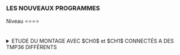 ### LES NOUVEAUX PROGRAMMES
Niveau ⭐⭐⭐⭐
<br><br>

<details>
   <summary>ETUDE DU MONTAGE AVEC $CH0$ et  $CH1$ CONNECTÉS A DES TMP36 DIFFÉRENTS</summary><br>

><details>
>  <summary><b>But de ce montage.</b></summary><br>
>
>- Ce montage permet d'observer le comportement du **MCP3002** en mode $différentiel$ et $asymétrique$.<br><br>
>   - A température constantes quelles mesures obtient on pour chaque TMP36?<br><br>
>   - A température variable quelles sont les constantes de temps obtenues?
></details>
>
><details>
>  <summary><b>Cas à température constante.</b></summary><br>
>   - A développer.
></details>   
>
><details>
>   <summary><b>Cas à température Variable.</b></summary><br>
>
>><details>
>>   <summary><b>Principe.</b></summary><br>
>>
>>-   Nous allons reprendre exactement ce qui a été fait dans le T.P de niveau ⭐⭐⭐ dans le cas de la température variable.<br>
>>    La différence tient au fait que chaque mesure sera réalisée "***simultanément***" en mode $Asymétrique$ et $Différentiel$.<br>
>>    Ainsi dans le T.P de niveau ⭐⭐⭐⭐ :<br>
>>
>>     -   Nous prendrons le TMP36 du canal $0$ comme référence de température (quasi constante).<br>
>>     -   Nous ferons évoluer uniquement la température du TMP36 du canal $1$.<br><br>
>>
>>-   A partir des mesures :<br>
>>
>>     -   Nous modéliserons le comportement du TMP36.<br>
>>     -   Nous déterminerons le temps de réponse thermique du TMP36.<br>
>>     -   Nous vérifierons s'il y a divergence entre le mode $asymétrique$ et le mode $différentiel$.<br><br>
>>
>>-  Les mesures se déroulerons de la façon suivante :<br>
>>
>>    -   Phase $1$ : ***montée en température*** : <br>
>>       -1    On laisse les deux $TMP36$ se stabiliser en température.<br>
>>       -2    On lance le programme de mesure.<br>
>>       -3    On chauffe avec les doigts le $TMP36$ connecté sur le canal ***CH1***.<br>
>>       -4    Au bout de 15 secondes le programme affiche un message indiquant que l'on passe en mode refroidissement.<br>
>>
>>    -   Phase $2$ : ***refroidissement*** : <br>
>>       -5 On relache le $TMP36$$<br>
>>       -6 Au bout de 70 secondes le programme affiche un message de fin de mesures.<br>
>>
>>    -   Phase $3$ : ***enregistrement des résultats*** : <br>
>>       -7 Les mesures de la phase 1 sont copiées dans **mesure_rise.txt** du répertoire courant.<br>
>>       -8 Les mesures de la phase 2 sont copiées dans **mesure_cooling.txt** du répertoire courant.<br> 
>></details>   
>>
>><details>
>>   <summary><b>Mise en oeuvre.</b></summary><br>
>>
>>><details>
>>>   <summary><b>Précautions au moment de l'obtention des mesures.</b></summary><br>
>>>  L'expérience, et la mise au point ont montré que :<br>
>>>
>>>- Lors de la phase de montée en température il faudra absolument éviter de toucher le TMP36 de référence.<br>
>>>
>>>- Il faut faire le maximum de mesure dans le temps imparti, et réduire au maximum le temps de digitalisation.<br>
>>>     - Le temps choisi entre deux mesures est de $50$ $ms$.<br>
>>>     - La fréquence d'horloge ***SPI*** choisie est de $4$ $KHz$.<br>
>>>
>>>- Le code n'étant pas compilé, celui-ci doit être le plus efficace possible.<br>
>>>     - Code minimaliste.<br>
>>>     - Pas d'affichage des résultats à l'écran au fils des mesures.<br>
>>>     - Pas d'enregistrement des résultats de mesures dans un fichier au fils des mesures. <br>
>>></details>
>>>
>>><details>
>>>   <summary><b>Quelles sont les mesures?</b></summary><br>
>>>
>>>- Du fait que la mesure de température est calculée à partir de la digitalisation fournie par le MCP3002,<br>
>>>  il n'est pas nécessaire de mémoriser les températures ( float ) mais uniquement le code de digitalisation ( octet )<br><br>
>>>  <b><ins>Remarque : </ins></b>Dans ce qui suit, le préfix $Dig$ signifie $Digitalisation$)<br>
>>>
>>>     - Le code doit mémoriser la référence temporelle associée issue de l'horloge système. <br>
>>>     - Le code doit mémoriser les valeurs $Dig_{0}$ et $Dig_{1}$ obtenues respectivement sur ***CH0*** et ***CH1*** du **MCP3002**.<br>
>>>     - Le code doit mémoriser les valeurs $Dig_{Diff0}$ obtenue respectivement sur ***CH+*** et ***CH-*** du **MCP3002**.<br>
>>>     - Le code doit mémoriser les valeurs $Dig_{Diff1}$ obtenue respectivement sur ***CH-*** et ***CH+*** du **MCP3002**.<br>
>>>
>>>- Chaque mesure correspondra à 4 numérisations faites dans l'ordre suivant :<br>
>>>    - digitalisation asymétrique sur $CH1$<br> 
>>>    - digitalisation différentielle sur $CH0+$.<br>
>>>    - digitalisation différentielle sur $CH1+$.<br>
>>>    - digitalisation asymétrique sur $CH0$<br>
>>></details>
>>>
>>><details>
>>>   <summary><b>Quelles sont les champs des fichiers de sortie?</b></summary><br>
>>>
>>>- Tous les champs seront séparés par une virgule : $,$<br>
>>>
>>>-  Sachant que les données seront traitées dans un tableur (Excel), nous aurons besoins de colonnes affectées aux calculs.<br>
>>>   Nous allons préformater le fichier de telle sorte que pour chaque mesure nous ayons des champs de type ***Data*** et des champs de type ***Calcul*** :<br><br> 
>>>
>>>    | Rang | Type | Libellé | Description |
>>>    |---|---|---|---|
>>>    | 1 | Data | ***time*** | Référence temporelle de la mesure.<br>Entre chaque mesure s'écoulera un délais de 50 ms environ |
>>>    | 2 | Calcul | ***time_D*** | Les premières mesures dépendent de la réactivité de l'opérateur.<br>Après élimination des ces premières mesures il faut recalculer les références temporelles.<br>$$time\\_D = time - Decalage$$
>>>    | 3 | Data | ***Dig_0*** | Digitalisation $Dig_{0}$ du canal $0$ en mode asymétrique. |
>>>    | 4 | Data | ***Dig_1*** | Digitalisation $Dig_{1}$ du canal $1$ en mode asymétrique. |
>>>    | 5 | Calcul | ***Delta*** | $$Delta = Dig_{1} - Dig_{0}$$ |
>>>    | 6 | Calcul | ***Model_Asym*** | Calcul de modélisation en mode asymétrique.<br>$$Model\\_Asym = F(\frac{time\\_D}{\tau})$$|
>>>    | 7 | Calcul | ***Ecart*** | Calcul des moindres carrés en mode asymétrique.<br>$$Ecart = (Delta - Model\\_Asym)^2$$ | 
>>>    | 8 | Data | ***Dig_Diff0*** | Digitalisation $Dig_{Diff0}$ du canal $CH0+$ en mode différentiel.<br>Normalement toujours égal à $0$ |
>>>    | 9 | Data | ***Dig_Diff1*** | Digitalisation $Dig_{Diff1}$ du canal $CH1+$ en mode différentiel. | 
>>>    | 10 | Calcul | ***Model_Diff*** | Calcul de modélisation en mode différentiel..<br>$$Model\\_Diff = G(\frac{time\\_D}{\tau})$$ |
>>>    | 11 | Calcul | ***Ecart*** | Calcul des moindres carrés en mode différentiel.<br>$$Ecart = (Dig\\_Diff1 - Model\\_Diff)^2$$ | 
>>></details>
>>>
>>><details>
>>>   <summary><b>Prétraitement des données avant l'interprétation des mesures.</b></summary><br>
>>>
>>>- Sachant que la digitalisation est à $\pm1$ bit il faudra ***normaliser/corriger*** les champs $Dig_{0}$ et $Dig_{1}$:<br><br>
>>>    - Si pour $t_{I} \in [t_{0},t_{FINAL}]$ $Dig_{0}(t_{I}) = M$  mais que $\exists$ quelques $t_{Q} \subset [t_{0},t_{FINAL}]$ tel que  $Dig_{0}(t_{Q}) = M\pm1$<br>
>>>          alors il faut corriger $Dig_{0}(t_{Q}) = M$.<br><br>
>>>     - Si pour $t_{I} \in [t_{a},t_{b}]$ $Dig_{1}(t_{I}) = N$  mais que $\exists$ quelques $t_{P} \subset [t_{a},t_{b}]$ tel que  $Dig_{1}(t_{P}) = N\pm1$<br>
>>>       alors il faut corriger $Dig_{1}(t_{P}) = N$.<br>
>>></details>
>>>
>>><details>
>>>   <summary><b>Modélisation thermique constructeur du TMP36.</b></summary><br>
>>>
>>>- Dans la documention constructeur du TMP36, au paragraphe ***THERMAL ENVIRONMENT EFFECTS*** (page 9) se trouve la modélisation thermique de ce composant.<br>
>>>  Il y est précisé également la définition du temps de réponse thermique :<br>
>>>
>>>````
>>>The thermal capacity of CC varies with the measurement medium because
>>>   it includes anything in direct contact with the package.
>>>In all practical cases, the thermal capacity of CC is the limiting factor
>>>   in the thermal response time of the sensor and can be represented 
>>>   by a single-pole RC time constant response.
>>>The thermal time constant of a temperature sensor is defined as the time required
>>>   for the sensor to reach 63.2% of the final value for a step change in the temperature.
>>>````
>>>
>>>````   
>>>La capacité thermique du CC varie en fonction du milieu physique où à lieu la mesure car
>>>   cela inclut tout ce qui est en contact direct avec le boitier.
>>>Dans tous les cas pratiques, la capacité thermique du CC est le facteur qui limite
>>>   le temps de réponse thermique du capteur. Ce phénomène peut être modélisé
>>>   par une équation différentielle à un pôle de type RC où RC est la constante de temps.
>>>La constante de temps thermique d'un capteur de température est définie comme le temps 
>>>   nécessaire au capteur pour atteindre 63,2 % de la valeur finale pour un
>>>   changement en échelon de la température.
>>>````
>>>
>>>
>>></details>   
>>>
>>><details>
>>>   <summary><b>Modélisation thermique adoptée.</b></summary><br>
>>>   
>>>- Pour la partie montée en température nous utiliserons le modèle :<br><br>
>>>  $N(t)=N_{Max}*(1-\exp(-\frac{t}{\tau}))$<br>
>>>
>>>  |Paramètre|Signification|
>>>  |---|---|
>>>  | $N(t)$ | Valeur digitale au temps $t$ avec $t \in [0, t_{Final}]$ |
>>>  | $N_{Max}$ | Valeur digitale maximal atteinte|   
>>>  | $\tau$ | temps de réponse thermique de montée en température recherché|
>>>  <br>
>>>   
>>>- Pour la partie de refroidissement nous utiliserons le modèle :<br><br>
>>>  $N(t)=N_{Max}*(-\exp(-\frac{t}{\tau}))$<br>
>>>
>>>  |Paramètre|Signification|
>>>  |---|---|
>>>  | $N_{t}$ | Valeur digitale au temps $t$ avec $t \in [0, t_{Final}]$ |   
>>>  |$N_{Max}$ | Valeur digitale maximal avant refroidissement|
>>>  |$\tau$ | temp de réponse thermique de refroidissement recherché|
>>></details>   
>>>
>>><details>
>>>   <summary><b>Exemple du contenu des fichiers de résultats.</b></summary><br>
>>>
>>>````
>>>==> mesure_rise.txt <==
>>>time,Dig_0,Dig_1,Delta,Dig_Diff0,Dig_Diff1
>>>0.00001,  224,  225,    1,    0,    0
>>>0.05396,  224,  225,    1,    0,    0
>>>0.10732,  224,  225,    1,    0,    0
>>>0.16067,  224,  224,    0,    0,    0
>>>0.21405,  224,  225,    1,    0,    0
>>> ........
>>>14.81087,  224,  251,   27,    0,   26
>>>14.86423,  224,  252,   28,    0,   26
>>>14.91757,  224,  252,   28,    0,   26
>>>14.97091,  224,  251,   27,    0,   26
>>>15.02426,  224,  252,   28,    0,   26
>>>
>>>==> mesure_cooling.txt <==
>>>time,Dig_0,Dig_1,Delta,Dig_Diff0,Dig_Diff1
>>>0.00001,  224,  249,   25,    0,   23
>>>0.05346,  224,  248,   24,    0,   24
>>>0.10702,  224,  249,   25,    0,   23
>>>0.16045,  224,  249,   25,    0,   23
>>>0.21248,  224,  248,   24,    0,   23
>>>  .........
>>>69.80008,  224,  227,    3,    0,    1
>>>69.85342,  224,  227,    3,    0,    2
>>>69.90678,  224,  227,    3,    0,    2
>>>69.96041,  224,  227,    3,    0,    1
>>>70.01459,  224,  227,    3,    0,    2
>>>````   
>>></details>
>> 
>></details>  
>>
>><details>
>>   <summary><b>Le code.</b></summary><br>
>>
>>````python
>>import spidev
>>import time
>>import io
>>
>>#Constants & parameters
>>CE0       = 0  #  CE0  of  RPiB3+ is connected on  CS of MCP3002
>>SPI_BUS_0 = 0  #  system device either /dev/spidev0.0  or  /dev/spidev0.1
>>
>>SPEED_STANDAR = 4000     # Hz
>>SPEED_FAST    = 4000     # Hz
>>REQUEST_CH0 = [ 0x60, 0x00 ] # query to obtain the digitalization voltage on CH0
>>REQUEST_CH1 = [ 0x70, 0x00 ] # query to obtain the digitalization voltage on CH1
>>REQUEST_DIFF_CH0 = [ 0x48, 0x00 ] # query to obtain the digitalization voltage on CH0 - CH1
>>REQUEST_DIFF_CH1 = [ 0x58, 0x00 ] # query to obtain the digitalization voltage diff  CH1 - CH0
>>
>>RESOLUTION    =  10             # bits
>>NB_OF_SAMPLES = 2**RESOLUTION
>>
>>TIME_PHASE_RISING  = 15.0       # second
>>TIME_PHASE_COOLING = 70.0       # second
>>WAITING_TIME       = 0.03416    # second to obtain 50  ms beetwen 2 maesures
>>TITLE              = "time,Dig_0,Dig_1,Delta,Dig_Diff0,Dig_Diff1\n"
>>NAME_FILE_RISE     = "./mesures_rise.txt" 
>>NAME_FILE_COOLING  = "./mesures_cooling.txt"
>>
>># Create instance
>>spi = spidev.SpiDev()
>>
>># Open /dev/spidev0.0  with   CE0 -> CS of MCP3002
>>spi.open( SPI_BUS_0, CE0 )
>>
>># Return the digitalized differential value from chanels of MCP3002 
>>def get_digitalValue( request, speed ):
>>  demande = request[:]
>>  reponse =  spi.xfer2( demande , speed)
>>  return (reponse[0] <<8 | reponse[1])
>>
>>
>>#---------------------
>># MAIN MAIN MAIN MAIN
>>#---------------------
>>
>>print(f"\n START TEMPERATURE RISE PHASE (touch the TMP36 {TIME_PHASE_RISING} seconds)\n")
>>
>>list_mesures_up = []    # List containing all the measurements
>>ti = 0                  # Time reference of the ith measure
>>to = time.time()        # Time reference for starting measurements
>>while True:
>>  
>>  ti = time.time() - to
>>
>>  digitalValue_CH1 = get_digitalValue( REQUEST_CH1,  SPEED_FAST )
>>  digitalDiffValue_CH0 = get_digitalValue( REQUEST_DIFF_CH0,  SPEED_FAST )
>>  digitalDiffValue_CH1 = get_digitalValue( REQUEST_DIFF_CH1,  SPEED_FAST )
>>  digitalValue_CH0 = get_digitalValue( REQUEST_CH0,  SPEED_FAST )
>>
>>  list_mesures_up.append( [ti, digitalValue_CH0, digitalValue_CH1, digitalDiffValue_CH0, digitalDiffValue_CH1])
>>  
>>  time.sleep(WAITING_TIME) 
>>  
>>  if ti > TIME_PHASE_RISING:
>>    break
>>
>>
>>print(f"\n START COOLING PHASE (no longer touches the TMP36 {TIME_PHASE_COOLING} seconds)\n")
>>time.sleep(3) # perator response
>>
>>list_mesures_down = []  # List containing all the measurements
>>tj = 0                  # Time reference of the jth measure
>>to = time.time()        # Time reference for starting measurements
>>while True:
>>
>>  tj = time.time() - to
>>
>>  digitalValue_CH1 = get_digitalValue( REQUEST_CH1,  SPEED_FAST )
>>  digitalDiffValue_CH0 = get_digitalValue( REQUEST_DIFF_CH0,  SPEED_FAST )
>>  digitalDiffValue_CH1 = get_digitalValue( REQUEST_DIFF_CH1,  SPEED_FAST )
>>  digitalValue_CH0 = get_digitalValue( REQUEST_CH0,  SPEED_FAST )
>>
>>  list_mesures_down.append( [tj, digitalValue_CH0, digitalValue_CH1, digitalDiffValue_CH0, digitalDiffValue_CH1])
>>
>>  time.sleep(WAITING_TIME)
>>
>>  if  tj > TIME_PHASE_COOLING:
>>     break 
>>
>>
>>print("\n MEASURES DONE \n")
>>print(" START MAKE OUTPUT FILES\n")
>>
>># Create output file  rise
>>out_file = io.open( NAME_FILE_RISE, "w")
>>out_file.write(TITLE)
>>
>>for mesure in list_mesures_up : 
>>  out_file.write(f"{mesure[0]:6.5f},{mesure[1]:5},{mesure[2]:5},{mesure[2]-mesure[1]:5},{mesure[3]:5},{mesure[4]:5}\n")
>>out_file.close() 
>>
>># Create output file cooling 
>>out_file = io.open( NAME_FILE_COOLING, "w")
>>out_file.write(TITLE)
>>
>>for mesure in list_mesures_down :
>>  out_file.write(f"{mesure[0]:6.5f},{mesure[1]:5},{mesure[2]:5},{mesure[2]-mesure[1]:5},{mesure[3]:5},{mesure[4]:5}\n")
>>out_file.close()
>>
>>print(" FINISH \n")
>>````
>></details>
>>
>>
>><details>
>>   <summary><b>Traitement des données</b></summary>
>>
>>- Les données seront traitée sous ***Excel***.<br>
>>   - [Traitement de la phase de monté en température](https://github.com/Dmtmgrls/RPi_spi_mcp3002/blob/main/Documents/FR/STEP_4/FR_EXCEL_WARM_UP.md) .<br>
>>   - [Traitement de la phase de refroidissement](https://github.com/Dmtmgrls/RPi_spi_mcp3002/blob/main/Documents/FR/STEP_4/FR_EXCEL_COOLING.md).<br><br>
>>
>>- On peut déjà donné un exemple de traitement correspondant à la phase de monté en température :<br><br>
>>
>>    - En bleu les mesures du $Gap(t_{i})=Dig1(t_{i})-Dig0(t_{i})$  exprimée en bits.<br>
>>    - En rouge la fonction $y_{Model}(t)=N*(1-(\exp(-\frac{t}{\tau}))$ de la modélisation. Avec $N=22$ bits, et $\tau=3,1255$)
>>    - Le carré vert correspond à $y(\tau)=63,2$ % de $N$ soit $14$ bits.<br><br>
>> 
>> ![](https://github.com/Dmtmgrls/RPi_spi_mcp3002/blob/main/Documents/PICTURES/level3_ch0ch1_disconnected_test_2.png)
>>
>></details> 
>>
>><details>
>>   <summary><b>Conclusion</b></summary>
>>
>>- ***Reproductibilité des mesures***<br>
>>
>>   - La phase de monté en température est très dépendante de la façon dont on tient le capteur de température.<br>
>>     Après de nombreux essais, la valeur de $\tau = 3,7$ s trouvée initialement varie entre $2,8$ et $4,2$ secondes.<br>
>>     Soit une ereur de $\pm20$%<br><br>
>>
>>   - La phase de refroidissement ne dépend plus de la façon de tenir le TMP36.<br>
>>     Après de nombreux essais, la valeur de $\tau = 23$ s trouvée initialement varie entre $18,5$ et $23$ secondes.<br>
>>     Soit une erreur de $\pm10$%<br><br>
>>
>>- ***Pourquoi les valeurs de*** $\tau$ ***sont différentes entre les deux phases.***<br>
>>   - Le constructeur indique que thermiquement son composant peut être modélisé par une fonction de transfert à $deux$ $pôles$.<br>
>>     Mais en fait cela peut se ramener à une fonction de transfert à seul pôle qui correspond au comportement thermique du boitier.<br>
>>   - Donc selon la qualité du contact thermique entre la source chaude/froide et le boitier, les conditions ne sont pas les mêmes.
>>     D'aileurs les courbes de mesure du constructeur indique les conditions de mesure : 
>>       - Bain d'huile.
>>       - Radiateur monté sur le TMP36.
>>       - Refroidissement avec souflage d'air.<br>
>>
>>- ***Les précaution d'utilisation du TMP36.***
>>   - Ce composant ne pourra pas mesurer des variation de température trop rapide.<br>
>>     Il sera idéal pour mesurer la température d'un logement par exemple.<br>
>>
>>- ***Critique de cette méthode de mesure.***
>>    - Nous avons réalisé un calcul sur des tensions numérisées.<br>
>>      Ce qui a doublé l'erreurs dues au pas denumérisation ( $\pm2$ bits)<br>
>>
>>- ***Solution.***
>>    - le MCP3002 à la posibilité de mesurer des grandeurs de façon différentielle.<br>
>>      La numérisation se fait directement sur le signal analogique ($Canal_{1} - Canal_{0}$).<br>
>>      Il n'y a plus de calcul à faire, et l'erreur due à la numérisation reste à  $\pm1$ bits.<br>
>>      C'est l'objet du T.P. de niveau ⭐⭐⭐⭐
>></details> 
></details>

</details>
